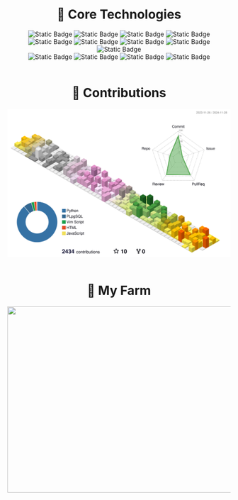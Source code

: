 <div>
  <div align="center">
    <h1>🚀 Core Technologies</h1>
    <div>
      <img alt="Static Badge" src="https://img.shields.io/badge/Python-3776AB?logo=python&logoColor=white&style=for-the-badge">
      <img alt="Static Badge" src="https://img.shields.io/badge/PostgreSQL-4169E1?logo=postgresql&logoColor=white&style=for-the-badge">
      <img alt="Static Badge" src="https://img.shields.io/badge/MongoDB-47A248?logo=mongodb&logoColor=white&style=for-the-badge">
      <img alt="Static Badge" src="https://img.shields.io/badge/Django-092E20?logo=django&logoColor=white&style=for-the-badge">
      <br/>
      <img alt="Static Badge" src="https://img.shields.io/badge/Amazon%20Web%20Services-232F3E?logo=amazonwebservices&logoColor=white&style=for-the-badge">
      <img alt="Static Badge" src="https://img.shields.io/badge/EC2-FF9900?logo=amazonec2&logoColor=white&style=for-the-badge">
      <img alt="Static Badge" src="https://img.shields.io/badge/RDS-527FFF?logo=amazonrds&logoColor=white&style=for-the-badge">
      <img alt="Static Badge" src="https://img.shields.io/badge/DocumentDB-C925D1?logo=amazondocumentdb&logoColor=white&style=for-the-badge">
      <img alt="Static Badge" src="https://img.shields.io/badge/S3-569A31?logo=amazons3&logoColor=white&style=for-the-badge">
      <br/>
      <img alt="Static Badge" src="https://img.shields.io/badge/C-A8B9CC?logo=c&logoColor=white&style=for-the-badge">
      <img alt="Static Badge" src="https://img.shields.io/badge/C%2B%2B-00599C?logo=cplusplus&logoColor=white&style=for-the-badge">
      <img alt="Static Badge" src="https://img.shields.io/badge/Linux-FCC624?logo=linux&logoColor=black&style=for-the-badge">
      <img alt="Static Badge" src="https://img.shields.io/badge/Ubuntu-E95420?logo=ubuntu&logoColor=white&style=for-the-badge">
    </div>
  </div>

  <br/>

  <div align="center">
    <h1>🎯 Contributions</h1>
    <img src="./profile-3d-contrib/profile-season-animate.svg" />
  </div>

  <br/>

  <div align="center">
    <h1>🏡 My Farm</h1>
    <a href="https://github.com/Jiseoup/">
      <img
        src="https://render.gitanimals.org/farms/Jiseoup"
        width="1280"
        height="420"
      />
    </a>
  </div>
</div>

